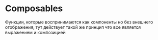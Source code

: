 # Composables

Функции, которые воспринимаются как компоненты
но без внешнего отображения, тут действует
такой же принцип что все является выражением и композицией
